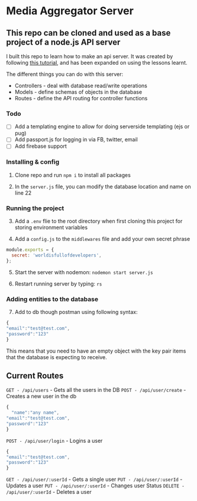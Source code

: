 # Media Aggregator Server

## This repo can be cloned and used as a base project of a node.js API server

I built this repo to learn how to make an api server. It was created by following [this tutorial](https://www.codementor.io/olatundegaruba/nodejs-restful-apis-in-10-minutes-q0sgsfhbd), and has been expanded on using the lessons learnt.

The different things you can do with this server:

- Controllers - deal with database read/write operations
- Models - define schemas of objects in the database
- Routes - define the API routing for controller functions

### Todo

- [ ] Add a templating engine to allow for doing serverside templating (ejs or pug)
- [ ] Add passport.js for logging in via FB, twitter, email
- [ ] Add firebase support

### Installing & config

1. Clone repo and run `npm i` to install all packages

2. In the `server.js` file, you can modify the database location and name on line 22

### Running the project

3. Add a `.env` flie to the root directory when first cloning this project for storing environment variables

4. Add a `config.js` to the `middlewares` file and add your own secret phrase

```javascript
module.exports = {
  secret: 'worldisfullofdevelopers',
};
```

5. Start the server with nodemon: `nodemon start server.js`

6. Restart running server by typing: `rs`

### Adding entities to the database

7. Add to db though postman using following syntax:

```javascript
{
"email":"test@test.com",
"password":"123"
}
```

This means that you need to have an empty object with the key pair items that the database is expecting to receive.

## Current Routes

`GET - /api/users` - Gets all the users in the DB
`POST - /api/user/create` - Creates a new user in the db

```javascript
{
  "name":"any name",
"email":"test@test.com",
"password":"123"
}
```

`POST - /api/user/login` - Logins a user

```javascript
{
"email":"test@test.com",
"password":"123"
}
```

`GET - /api/user/:userId` - Gets a single user
`PUT - /api/user/:userId` - Updates a user
`PUT - /api/user/:userId` - Changes user Status
`DELETE - /api/user/:userId` - Deletes a user
